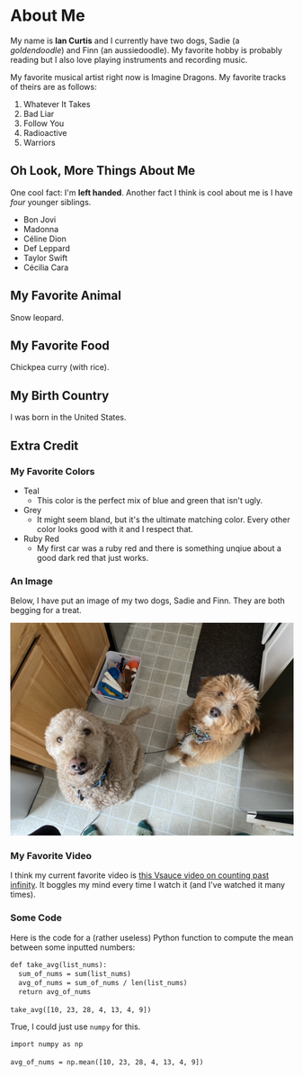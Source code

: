 # About Me

My name is **Ian Curtis** and I currently have two dogs, Sadie (a *goldendoodle*) and Finn (an aussiedoodle). My favorite hobby is probably reading but I also love playing instruments and recording music.

My favorite musical artist right now is Imagine Dragons. My favorite tracks of theirs are as follows:
1. Whatever It Takes
2. Bad Liar
3. Follow You
4. Radioactive
5. Warriors

## Oh Look, More Things About Me

One cool fact: I'm **left handed**. Another fact I think is cool about me is I have *four* younger siblings.
* Bon Jovi
* Madonna
* Céline Dion
* Def Leppard
* Taylor Swift
* Cécilia Cara

## My Favorite Animal

Snow leopard.

## My Favorite Food

Chickpea curry (with rice).

## My Birth Country

I was born in the United States.

## Extra Credit

### My Favorite Colors

* Teal
  * This color is the perfect mix of blue and green that isn't ugly.
* Grey
  * It might seem bland, but it's the ultimate matching color. Every other color looks good with it and I respect that.
* Ruby Red
  * My first car was a ruby red and there is something unqiue about a good dark red that just works.

### An Image

Below, I have put an image of my two dogs, Sadie and Finn. They are both begging for a treat.

![Sadie and Finn, my dogs.](/assets/sadie_finn.jpeg)

### My Favorite Video

I think my current favorite video is [this Vsauce video on counting past infinity](https://www.youtube.com/watch?v=SrU9YDoXE88). It boggles my mind 
every time I watch it (and I've watched it many times).

### Some Code

Here is the code for a (rather useless) Python function to compute the mean between some inputted numbers:

```
def take_avg(list_nums):
  sum_of_nums = sum(list_nums)
  avg_of_nums = sum_of_nums / len(list_nums)
  return avg_of_nums

take_avg([10, 23, 28, 4, 13, 4, 9])
```

True, I could just use `numpy` for this.

```
import numpy as np

avg_of_nums = np.mean([10, 23, 28, 4, 13, 4, 9])
```